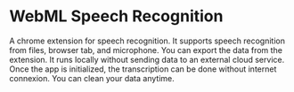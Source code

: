 # WebML Speech Recognition

A chrome extension for speech recognition. It supports speech recognition from files, browser tab, and microphone. You can export the data from the extension. It runs locally without sending data to an external cloud service. Once the app is initialized, the transcription can be done without internet connexion. You can clean your data anytime.
